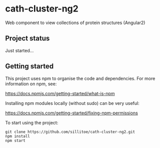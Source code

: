 # cath-cluster-ng2

Web component to view collections of protein structures (Angular2)

## Project status

Just started...

## Getting started

This project uses npm to organise the code and dependencies. For more information on npm, see:

https://docs.npmjs.com/getting-started/what-is-npm

Installing npm modules locally (without sudo) can be very useful:

https://docs.npmjs.com/getting-started/fixing-npm-permissions

To start using the project:

```
git clone https://github.com/sillitoe/cath-cluster-ng2.git
npm install
npm start
```
